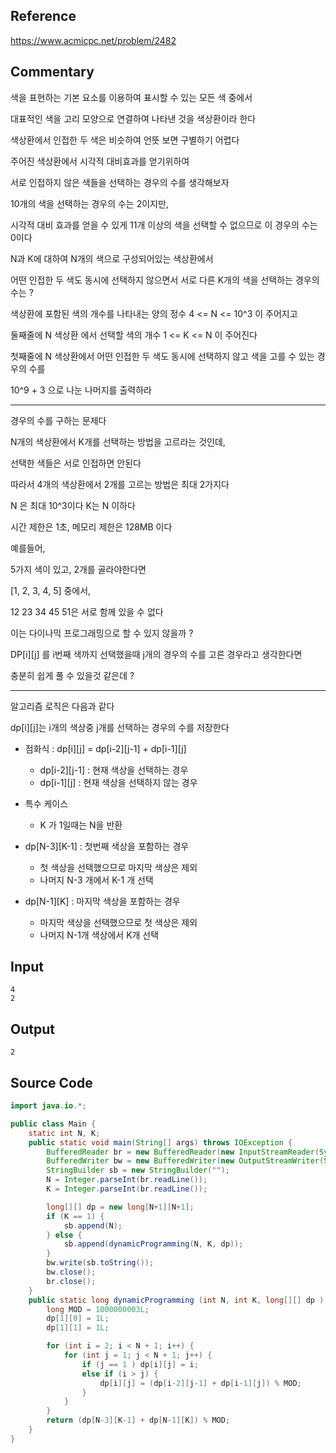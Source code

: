 ## Reference

https://www.acmicpc.net/problem/2482

## Commentary

색을 표현하는 기본 요소를 이용하여 표시할 수 있는 모든 색 중에서

대표적인 색을 고리 모양으로 연결하여 나타낸 것을 색상환이라 한다

색상환에서 인접한 두 색은 비슷하여 언뜻 보면 구별하기 어렵다

주어진 색상환에서 시각적 대비효과를 얻기위하여

서로 인접하지 않은 색들을 선택하는 경우의 수를 생각해보자

10개의 색을 선택하는 경우의 수는 2이지만,

시각적 대비 효과를 얻을 수 있게 11개 이상의 색을 선택할 수 없으므로 이 경우의 수는 0이다

N과 K에 대하여 N개의 색으로 구성되어있는 색상환에서

어떤 인접한 두 색도 동시에 선택하지 않으면서 서로 다른 K개의 색을 선택하는 경우의 수는 ?



색상환에 포함된 색의 개수를 나타내는 양의 정수 4 <= N <= 10^3 이 주어지고

둘째줄에 N 색상환 에서 선택할 색의 개수 1 <= K <= N 이 주어진다

첫째줄에 N 색상환에서 어떤 인접한 두 색도 동시에 선택하지 않고 색을 고를 수 있는 경우의 수를

10^9 + 3 으로 나눈 나머지를 출력하라

-----

경우의 수를 구하는 문제다

N개의 색상환에서 K개를 선택하는 방법을 고르라는 것인데,

선택한 색들은 서로 인접하면 안된다

따라서 4개의 색상환에서 2개를 고르는 방법은 최대 2가지다

N 은 최대 10^3이다 K는 N 이하다

시간 제한은 1초, 메모리 제한은 128MB 이다

예를들어,

5가지 색이 있고, 2개를 골라야한다면

[1, 2, 3, 4, 5] 중에서,

12 23 34 45 51은 서로 함께 있을 수 없다

이는 다이나믹 프로그래밍으로 할 수 있지 않을까 ?

DP[i][j] 를 i번째 색까지 선택했을때 j개의 경우의 수를 고른 경우라고 생각한다면

충분히 쉽게 풀 수 있을것 같은데 ?


-----

알고리즘 로직은 다음과 같다

dp[i][j]는 i개의 색상중 j개를 선택하는 경우의 수를 저장한다

- 점화식 : dp[i][j] = dp[i-2][j-1] + dp[i-1][j]

    - dp[i-2][j-1] : 현재 색상을 선택하는 경우
    - dp[i-1][j] : 현재 색상을 선택하지 않는 경우

- 특수 케이스
    - K 가 1일때는 N을 반환

- dp[N-3][K-1] : 첫번째 색상을 포함하는 경우
    - 첫 색상을 선택했으므로 마지막 색상은 제외
    - 나머지 N-3 개에서 K-1 개 선택

- dp[N-1][K] : 마지막 색상을 포함하는 경우
    - 마지막 색상을 선택했으므로 첫 색상은 제외
    - 나머지 N-1개 색상에서 K개 선택




## Input
```
4
2
```

## Output
```
2
```


## Source Code
```java
import java.io.*;

public class Main {
    static int N, K;
    public static void main(String[] args) throws IOException {
        BufferedReader br = new BufferedReader(new InputStreamReader(System.in));
        BufferedWriter bw = new BufferedWriter(new OutputStreamWriter(System.out));
        StringBuilder sb = new StringBuilder("");
        N = Integer.parseInt(br.readLine());
        K = Integer.parseInt(br.readLine());

        long[][] dp = new long[N+1][N+1];
        if (K == 1) {
            sb.append(N);
        } else {
            sb.append(dynamicProgramming(N, K, dp));
        }
        bw.write(sb.toString());
        bw.close();
        br.close();
    }
    public static long dynamicProgramming (int N, int K, long[][] dp ) {
        long MOD = 1000000003L;
        dp[1][0] = 1L;
        dp[1][1] = 1L;

        for (int i = 2; i < N + 1; i++) {
            for (int j = 1; j < N + 1; j++) {
                if (j == 1 ) dp[i][j] = i;
                else if (i > j) {
                    dp[i][j] = (dp[i-2][j-1] + dp[i-1][j]) % MOD;
                }
            }
        }
        return (dp[N-3][K-1] + dp[N-1][K]) % MOD;
    }
}
```